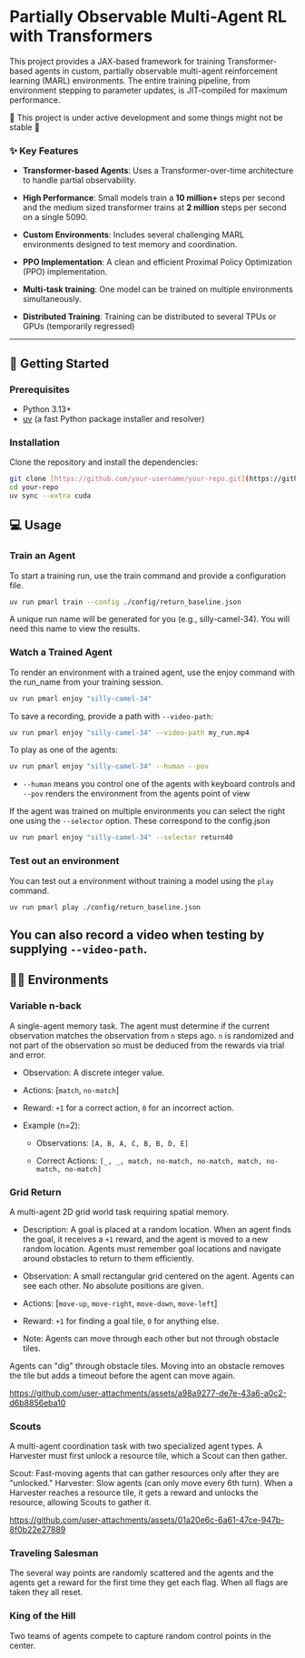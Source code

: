 # Partially Observable Multi-Agent RL with Transformers

This project provides a JAX-based framework for training Transformer-based agents in custom, partially observable multi-agent reinforcement learning (MARL) environments. The entire training pipeline, from environment stepping to parameter updates, is JIT-compiled for maximum performance.

🚧 This project is under active development and some things might not be stable 🚧

### ✨ Key Features

* **Transformer-based Agents**: Uses a Transformer-over-time architecture to handle partial observability.
* **High Performance**: Small models train a **10 million+** steps per second and the medium sized transformer trains at **2 million** steps per second on a single 5090.
* **Custom Environments**: Includes several challenging MARL environments designed to test memory and coordination.
* **PPO Implementation**: A clean and efficient Proximal Policy Optimization (PPO) implementation.
* **Multi-task training**: One model can be trained on multiple environments simultaneously.

* **Distributed Training**: Training can be distributed to several TPUs or GPUs (temporarily regressed)

---

## 🚀 Getting Started

### Prerequisites

* Python 3.13+
* [uv](https://github.com/astral-sh/uv) (a fast Python package installer and resolver)

### Installation

Clone the repository and install the dependencies:

```bash
git clone [https://github.com/your-username/your-repo.git](https://github.com/your-username/your-repo.git)
cd your-repo
uv sync --extra cuda
```


## 💻 Usage
### Train an Agent
To start a training run, use the train command and provide a configuration file.


```bash
uv run pmarl train --config ./config/return_baseline.json
```
A unique run name will be generated for you (e.g., silly-camel-34). You will need this name to view the results.


### Watch a Trained Agent
To render an environment with a trained agent, use the enjoy command with the run_name from your training session.


```bash
uv run pmarl enjoy "silly-camel-34"
```

To save a recording, provide a path with `--video-path`:

```bash
uv run pmarl enjoy "silly-camel-34" --video-path my_run.mp4
```

To play as one of the agents:
```bash
uv run pmarl enjoy "silly-camel-34" --human --pov
```
* `--human` means you control one of the agents with keyboard controls and `--pov` renders the environment from the agents point of view

If the agent was trained on multiple environments you can select the right one using the `--selector` option. These correspond to the config.json
```bash
uv run pmarl enjoy "silly-camel-34" --selector return40
```

### Test out an environment
You can test out a environment without training a model using the `play` command.

```
uv run pmarl play ./config/return_baseline.json
```

You can also record a video when testing by supplying `--video-path`.
---

## 🏋️‍♂️ Environments
### Variable n-back
A single-agent memory task. The agent must determine if the current observation matches the observation from `n` steps ago. `n` is randomized and not part of the observation so must be deduced from the rewards via trial and error.

* Observation: A discrete integer value.

* Actions: [`match`, `no-match`]

* Reward: `+1` for a correct action, `0` for an incorrect action.

* Example (n=2):

  * Observations: `[A, B, A, C, B, B, D, E]`

  * Correct Actions: `[_, _, match, no-match, no-match, match, no-match, no-match]`

### Grid Return
A multi-agent 2D grid world task requiring spatial memory.

* Description: A goal is placed at a random location. When an agent finds the goal, it receives a `+1` reward, and the agent is moved to a new random location. Agents must remember goal locations and navigate around obstacles to return to them efficiently.

* Observation: A small rectangular grid centered on the agent. Agents can see each other. No absolute positions are given.

* Actions: [`move-up`, `move-right`, `move-down`, `move-left`]

* Reward: `+1` for finding a goal tile, `0` for anything else.

* Note: Agents can move through each other but not through obstacle tiles.

Agents can "dig" through obstacle tiles. Moving into an obstacle removes the tile but adds a timeout before the agent can move again.

https://github.com/user-attachments/assets/a98a9277-de7e-43a6-a0c2-d6b8856eba10

### Scouts
A multi-agent coordination task with two specialized agent types. A Harvester must first unlock a resource tile, which a Scout can then gather.

Scout: Fast-moving agents that can gather resources only after they are "unlocked."
Harvester: Slow agents (can only move every 6th turn). When a Harvester reaches a resource tile, it gets a reward and unlocks the resource, allowing Scouts to gather it.

https://github.com/user-attachments/assets/01a20e6c-6a61-47ce-947b-8f0b22e27889


### Traveling Salesman

The several way points are randomly scattered and the agents and the agents get a reward for the first time they get each flag. When all flags are taken they all reset.

### King of the Hill

Two teams of agents compete to capture random control points in the center.
